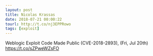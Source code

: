 ```yaml
---
layout: post
title: Nicolas Krassas
date: 2018-07-21 00:00:22
tourl: http://t.co/nj3EPPRowo
tags: [exploit]
---
```

Weblogic Exploit Code Made Public (CVE-2018-2893), (Fri, Jul 20th) https://t.co/sZPweWZsFO